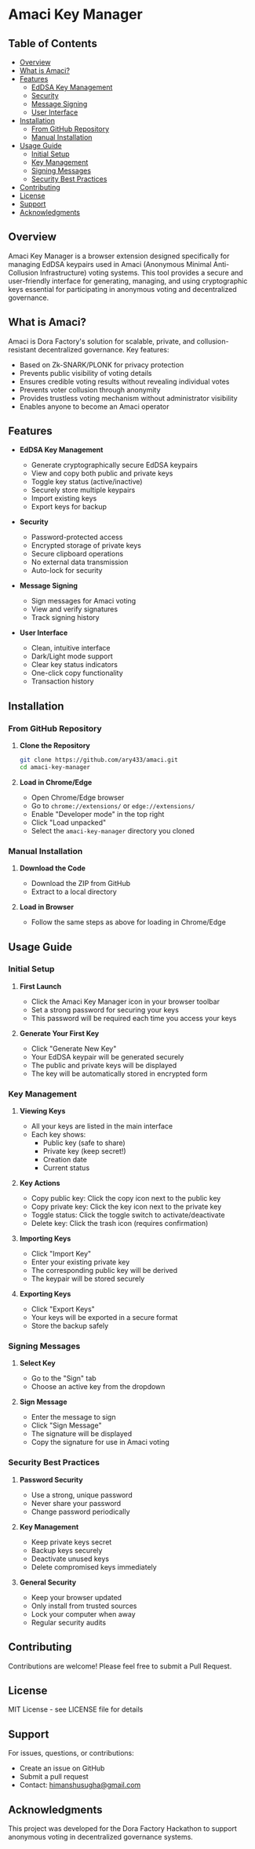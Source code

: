 # Amaci Key Manager

## Table of Contents
- [Overview](#overview)
- [What is Amaci?](#what-is-amaci)
- [Features](#features)
  - [EdDSA Key Management](#eddsa-key-management)
  - [Security](#security)
  - [Message Signing](#message-signing)
  - [User Interface](#user-interface)
- [Installation](#installation)
  - [From GitHub Repository](#from-github-repository)
  - [Manual Installation](#manual-installation)
- [Usage Guide](#usage-guide)
  - [Initial Setup](#initial-setup)
  - [Key Management](#key-management)
  - [Signing Messages](#signing-messages)
  - [Security Best Practices](#security-best-practices)
- [Contributing](#contributing)
- [License](#license)
- [Support](#support)
- [Acknowledgments](#acknowledgments)

## Overview

Amaci Key Manager is a browser extension designed specifically for managing EdDSA keypairs used in Amaci (Anonymous Minimal Anti-Collusion Infrastructure) voting systems. This tool provides a secure and user-friendly interface for generating, managing, and using cryptographic keys essential for participating in anonymous voting and decentralized governance.

## What is Amaci?

Amaci is Dora Factory's solution for scalable, private, and collusion-resistant decentralized governance. Key features:

- Based on Zk-SNARK/PLONK for privacy protection
- Prevents public visibility of voting details
- Ensures credible voting results without revealing individual votes
- Prevents voter collusion through anonymity
- Provides trustless voting mechanism without administrator visibility
- Enables anyone to become an Amaci operator

## Features

- **EdDSA Key Management**
  - Generate cryptographically secure EdDSA keypairs
  - View and copy both public and private keys
  - Toggle key status (active/inactive)
  - Securely store multiple keypairs
  - Import existing keys
  - Export keys for backup

- **Security**
  - Password-protected access
  - Encrypted storage of private keys
  - Secure clipboard operations
  - No external data transmission
  - Auto-lock for security

- **Message Signing**
  - Sign messages for Amaci voting
  - View and verify signatures
  - Track signing history

- **User Interface**
  - Clean, intuitive interface
  - Dark/Light mode support
  - Clear key status indicators
  - One-click copy functionality
  - Transaction history

## Installation

### From GitHub Repository

1. **Clone the Repository**
   ```bash
   git clone https://github.com/ary433/amaci.git
   cd amaci-key-manager
   ```

2. **Load in Chrome/Edge**
   - Open Chrome/Edge browser
   - Go to `chrome://extensions/` or `edge://extensions/`
   - Enable "Developer mode" in the top right
   - Click "Load unpacked"
   - Select the `amaci-key-manager` directory you cloned

### Manual Installation

1. **Download the Code**
   - Download the ZIP from GitHub
   - Extract to a local directory

2. **Load in Browser**
   - Follow the same steps as above for loading in Chrome/Edge

## Usage Guide

### Initial Setup

1. **First Launch**
   - Click the Amaci Key Manager icon in your browser toolbar
   - Set a strong password for securing your keys
   - This password will be required each time you access your keys

2. **Generate Your First Key**
   - Click "Generate New Key"
   - Your EdDSA keypair will be generated securely
   - The public and private keys will be displayed
   - The key will be automatically stored in encrypted form

### Key Management

1. **Viewing Keys**
   - All your keys are listed in the main interface
   - Each key shows:
     - Public key (safe to share)
     - Private key (keep secret!)
     - Creation date
     - Current status

2. **Key Actions**
   - Copy public key: Click the copy icon next to the public key
   - Copy private key: Click the key icon next to the private key
   - Toggle status: Click the toggle switch to activate/deactivate
   - Delete key: Click the trash icon (requires confirmation)

3. **Importing Keys**
   - Click "Import Key"
   - Enter your existing private key
   - The corresponding public key will be derived
   - The keypair will be stored securely

4. **Exporting Keys**
   - Click "Export Keys"
   - Your keys will be exported in a secure format
   - Store the backup safely

### Signing Messages

1. **Select Key**
   - Go to the "Sign" tab
   - Choose an active key from the dropdown

2. **Sign Message**
   - Enter the message to sign
   - Click "Sign Message"
   - The signature will be displayed
   - Copy the signature for use in Amaci voting

### Security Best Practices

1. **Password Security**
   - Use a strong, unique password
   - Never share your password
   - Change password periodically

2. **Key Management**
   - Keep private keys secret
   - Backup keys securely
   - Deactivate unused keys
   - Delete compromised keys immediately

3. **General Security**
   - Keep your browser updated
   - Only install from trusted sources
   - Lock your computer when away
   - Regular security audits

## Contributing

Contributions are welcome! Please feel free to submit a Pull Request.

## License

MIT License - see LICENSE file for details

## Support

For issues, questions, or contributions:
- Create an issue on GitHub
- Submit a pull request
- Contact: himanshusugha@gmail.com

## Acknowledgments

This project was developed for the Dora Factory Hackathon to support anonymous voting in decentralized governance systems.
